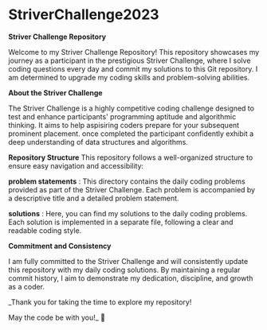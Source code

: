# StriverChallenge2023

**Striver Challenge Repository**

Welcome to my Striver Challenge Repository! This repository showcases my journey as a participant in the prestigious Striver Challenge, where I solve coding questions every day and commit my solutions to this Git repository. I am determined to upgrade my coding skills and problem-solving abilities.

**About the Striver Challenge**

The Striver Challenge is a highly competitive coding challenge designed to test and enhance participants' programming aptitude and algorithmic thinking. It aims to help aspisiring coders prepare for your subsequent prominent placement. once completed the participant confidently exhibit a deep understanding of data structures and algorithms.

**Repository Structure**
This repository follows a well-organized structure to ensure easy navigation and accessibility:

  **problem statements** : This directory contains the daily coding problems provided as part of the Striver Challenge. Each problem is accompanied by a descriptive title and a detailed problem statement.

  **solutions** : Here, you can find my solutions to the daily coding problems. Each solution is implemented in a separate file, following a clear and readable coding style.

**Commitment and Consistency**

I am fully committed to the Striver Challenge and will consistently update this repository with my daily coding solutions. By maintaining a regular commit history, I aim to demonstrate my dedication, discipline, and growth as a coder.

_Thank you for taking the time to explore my repository!

May the code be with you!_ 🚀


